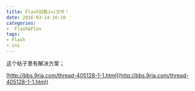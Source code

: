 ```yaml
---
title: Flash加载ini文件！
date: 2016-03-14 16:10
categories:
-  Flash&Flex
tags:
- Flash
- ini
---
```

<div id="sina_keyword_ad_area2" class="articalContent   newfont_family">


这个帖子里有解决方案；

[http://bbs.9ria.com/thread-405128-1-1.html](http://bbs.9ria.com/thread-405128-1-1.html)  

</div>